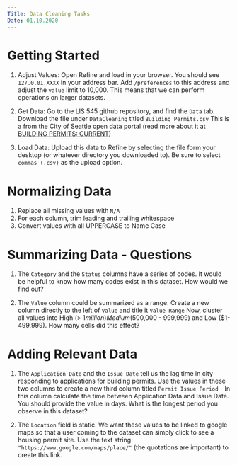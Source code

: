 ```yaml
---
Title: Data Cleaning Tasks
Date: 01.10.2020
---
```


# Getting Started

1. Adjust Values: Open Refine and load in your browser. You should see `127.0.01.XXXX` in your address bar. Add `/preferences` to this address and adjust the `value` limit to 10,000. This means that we can perform operations on larger datasets.

2. Get Data: Go to the LIS 545 github repository, and find the `Data` tab. Download the file under `DataCleaning` titled `Building_Permits.csv` This is a from the City of Seattle open data portal (read more about it at [BUILDING PERMITS: CURRENT](https://data.seattle.gov/Permitting/Building-Permits-Current/mags-97de))

3. Load Data: Upload this data to Refine by selecting the file form your desktop (or whatever directory you downloaded to). Be sure to select ` commas (.csv)` as the upload option.

# Normalizing Data

1. Replace all missing values with `N/A`
2. For each column, trim leading and trailing whitespace
3. Convert values with all UPPERCASE to Name Case

# Summarizing Data - Questions

1. The `Category` and the `Status` columns have a series of codes. It would be helpful to know how many codes exist in this dataset. How would we find out?

2. The `Value` column could be summarized as a range. Create a new column directly to the left of `Value` and title it `Value Range` Now, cluster all values into High (> $1 million) Medium ($500,000 - 999,999) and Low ($1-499,999). How many cells did this effect? 


# Adding Relevant Data
1. The `Application Date` and the `Issue Date` tell us the lag time in city responding to applications for building permits. Use the values in these two columns to create a new third column titled `Permit Issue Period` - In this column calculate the time between Application Data and Issue Date. You should provide the value in days. What is the longest period you observe in this dataset? 

2. The `Location` field is static. We want these values to be linked to google maps so that a user coming to the dataset can simply click to see a housing permit site. Use the text string `"https://www.google.com/maps/place/"` (the quotations are important) to create this link.

